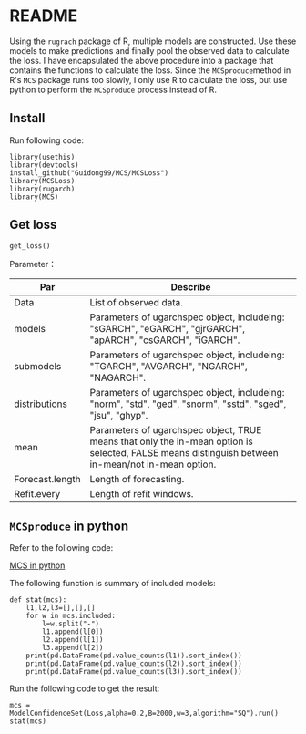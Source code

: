 # README

Using the `rugrach` package of R, multiple models are constructed. Use these models to make predictions and finally pool the observed data to calculate the loss.
I have encapsulated the above procedure into a package that contains the functions to calculate the loss.
Since the `MCSproduce`method in R's `MCS` package runs too slowly, I only use R to calculate the loss, but use python to perform the `MCSproduce` process instead of R.

## Install

Run following code:

```
library(usethis)
library(devtools)
install_github("Guidong99/MCS/MCSLoss")
library(MCSLoss)
library(rugarch)
library(MCS)
```

## Get loss

```
get_loss()
```

Parameter：

| Par             | Describe                                                                                                                                          |
|-----------------|---------------------------------------------------------------------------------------------------------------------------------------------------|
| Data            | List of observed data.                                                                                                                            |
| models          | Parameters of ugarchspec object, includeing: "sGARCH", "eGARCH", "gjrGARCH", "apARCH", "csGARCH", "iGARCH".                                       |
| submodels       | Parameters of ugarchspec object, includeing: "TGARCH", "AVGARCH", "NGARCH", "NAGARCH".                                                            |
| distributions   | Parameters of ugarchspec object, includeing: "norm", "std", "ged", "snorm", "sstd", "sged", "jsu", "ghyp".                                        |
| mean            | Parameters of ugarchspec object, TRUE means that only the in-mean option is selected, FALSE means distinguish between in-mean/not in-mean option. |
| Forecast.length | Length of forecasting.                                                                                                                            |
| Refit.every     | Length of refit windows.                                                                                                                          |

## `MCSproduce` in python

Refer to the following code:

[MCS in python](https://michael-gong.com/blogs/model-confidence-set/)

The following function is summary of included models:

```
def stat(mcs):
    l1,l2,l3=[],[],[]
    for w in mcs.included:
        l=w.split("-")
        l1.append(l[0])
        l2.append(l[1])
        l3.append(l[2])
    print(pd.DataFrame(pd.value_counts(l1)).sort_index())
    print(pd.DataFrame(pd.value_counts(l2)).sort_index())
    print(pd.DataFrame(pd.value_counts(l3)).sort_index())
```

Run the following code to get the result:

```
mcs = ModelConfidenceSet(Loss,alpha=0.2,B=2000,w=3,algorithm="SQ").run()
stat(mcs)
```

